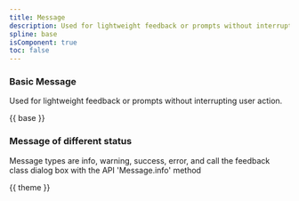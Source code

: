 ```yaml
---
title: Message
description: Used for lightweight feedback or prompts without interrupting user action.
spline: base
isComponent: true
toc: false
---
```


### Basic Message

Used for lightweight feedback or prompts without interrupting user action.


{{ base }}


### Message of different status

Message types are info, warning, success, error, and call the feedback class dialog box with the API 'Message.info' method

{{ theme }}
